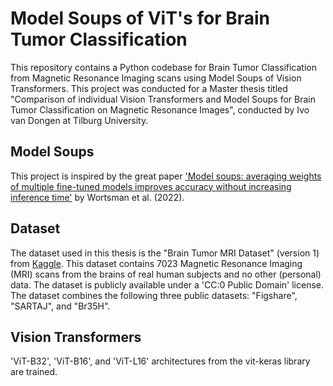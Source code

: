 # Model Soups of ViT's for Brain Tumor Classification
This repository contains a Python codebase for Brain Tumor Classification from Magnetic Resonance Imaging scans using Model Soups of Vision Transformers. This project was conducted for a Master thesis titled "Comparison of individual Vision Transformers and Model Soups for Brain Tumor Classification on Magnetic Resonance Images", conducted by Ivo van Dongen at Tilburg University.

## Model Soups
This project is inspired by the great paper ['Model soups: averaging weights of multiple fine-tuned models improves accuracy without increasing inference time'](https://arxiv.org/abs/2203.05482) by Wortsman et al. (2022).


## Dataset
The dataset used in this thesis is the "Brain Tumor MRI Dataset" (version 1) from [Kaggle](https://www.kaggle.com/datasets/masoudnickparvar/brain-tumor-mri-dataset). This dataset contains 7023 Magnetic Resonance Imaging (MRI) scans from the brains of real human subjects and no other (personal) data. The dataset is publicly available under a 'CC:0 Public Domain' license. The dataset combines the following three public datasets: "Figshare", "SARTAJ", and "Br35H".

## Vision Transformers
'ViT-B32', 'ViT-B16', and 'ViT-L16' architectures from the vit-keras library are trained.
